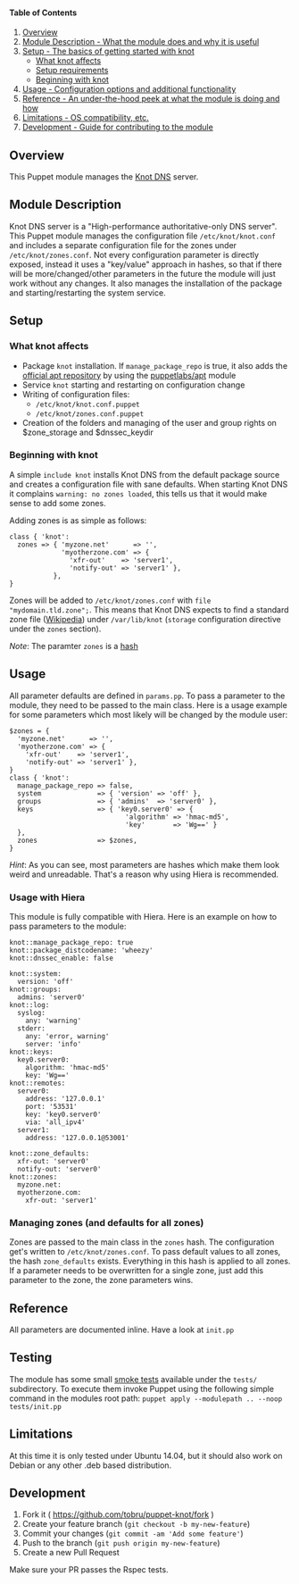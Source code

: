#### Table of Contents

1. [Overview](#overview)
2. [Module Description - What the module does and why it is useful](#module-description)
3. [Setup - The basics of getting started with knot](#setup)
    * [What knot affects](#what-knot-affects)
    * [Setup requirements](#setup-requirements)
    * [Beginning with knot](#beginning-with-knot)
4. [Usage - Configuration options and additional functionality](#usage)
5. [Reference - An under-the-hood peek at what the module is doing and how](#reference)
5. [Limitations - OS compatibility, etc.](#limitations)
6. [Development - Guide for contributing to the module](#development)

## Overview

This Puppet module manages the [Knot DNS](https://www.knot-dns.cz/) server.

## Module Description

Knot DNS server is a "High-performance authoritative-only DNS server". This Puppet module
manages the configuration file `/etc/knot/knot.conf` and includes a separate configuration
file for the zones under `/etc/knot/zones.conf`.
Not every configuration parameter is directly exposed, instead it uses a "key/value" approach
in hashes, so that if there will be more/changed/other parameters in the future the module
will just work without any changes.
It also manages the installation of the package and starting/restarting the system service.

## Setup

### What knot affects

* Package `knot` installation. If `manage_package_repo` is true, it also adds the 
  [official apt repository](https://www.knot-dns.cz/documentation/html/installation.html#installing-knot-dns-packages-on-debian) by using the [puppetlabs/apt](https://forge.puppetlabs.com/puppetlabs/apt) module
* Service `knot` starting and restarting on configuration change
* Writing of configuration files:
  * `/etc/knot/knot.conf.puppet`
  * `/etc/knot/zones.conf.puppet`
* Creation of the folders and managing of the user and group rights
  on $zone_storage and $dnssec_keydir

### Beginning with knot

A simple `include knot` installs Knot DNS from the default package source and creates a configuration
file with sane defaults. When starting Knot DNS it complains `warning: no zones loaded`, this tells
us that it would make sense to add some zones.

Adding zones is as simple as follows:
```
class { 'knot':
  zones => { 'myzone.net'      => '',
             'myotherzone.com' => {
               'xfr-out'    => 'server1',
               'notify-out' => 'server1' },
           },
}
```

Zones will be added to `/etc/knot/zones.conf` with `file "mydomain.tld.zone";`.
This means that Knot DNS expects to find a standard zone file ([Wikipedia](http://en.wikipedia.org/wiki/Zone_file#File_format))
under `/var/lib/knot` (`storage` configuration directive under the `zones` section).

*Note*: The paramter `zones` is a [hash](https://docs.puppetlabs.com/puppet/latest/reference/lang_datatypes.html#hashes)

## Usage

All parameter defaults are defined in `params.pp`. To pass a parameter to
the module, they need to be passed to the main class.
Here is a usage example for some parameters which most likely will be 
changed by the module user:

```
$zones = {
  'myzone.net'      => '',
  'myotherzone.com' => {
    'xfr-out'    => 'server1',
    'notify-out' => 'server1' },
}
class { 'knot':
  manage_package_repo => false,
  system              => { 'version' => 'off' },
  groups              => { 'admins'  => 'server0' },
  keys                => { 'key0.server0' => {
                             'algorithm' => 'hmac-md5',
                             'key'       => 'Wg==' }
  },
  zones               => $zones,
}
```

*Hint*: As you can see, most parameters are hashes which make them look weird
and unreadable. That's a reason why using Hiera is recommended.

### Usage with Hiera

This module is fully compatible with Hiera. Here is an example on how
to pass parameters to the module:

```
knot::manage_package_repo: true
knot::package_distcodename: 'wheezy'
knot::dnssec_enable: false

knot::system:
  version: 'off'
knot::groups:
  admins: 'server0'
knot::log:
  syslog:
    any: 'warning'
  stderr:
    any: 'error, warning'
    server: 'info'
knot::keys:
  key0.server0:
    algorithm: 'hmac-md5'
    key: 'Wg=='
knot::remotes:
  server0:
    address: '127.0.0.1'
    port: '53531'
    key: 'key0.server0'
    via: 'all_ipv4'
  server1:
    address: '127.0.0.1@53001'

knot::zone_defaults:
  xfr-out: 'server0'
  notify-out: 'server0'
knot::zones:
  myzone.net:
  myotherzone.com:
    xfr-out: 'server1'
```

### Managing zones (and defaults for all zones)

Zones are passed to the main class in the `zones` hash. The configuration get's
written to `/etc/knot/zones.conf`.
To pass default values to all zones, the hash `zone_defaults` exists. Everything
in this hash is applied to all zones. If a parameter needs to be overwritten for
a single zone, just add this parameter to the zone, the zone parameters wins.

## Reference

All parameters are documented inline. Have a look at `init.pp`

## Testing

The module has some small [smoke tests](https://docs.puppetlabs.com/guides/tests_smoke.html) available under the
`tests/` subdirectory. To execute them invoke Puppet using the following simple command
in the modules root path: `puppet apply --modulepath .. --noop tests/init.pp`

## Limitations

At this time it is only tested under Ubuntu 14.04, but it should also work on Debian or any other
.deb based distribution.

## Development

1. Fork it ( https://github.com/tobru/puppet-knot/fork )
2. Create your feature branch (`git checkout -b my-new-feature`)
3. Commit your changes (`git commit -am 'Add some feature'`)
4. Push to the branch (`git push origin my-new-feature`)
5. Create a new Pull Request

Make sure your PR passes the Rspec tests.
